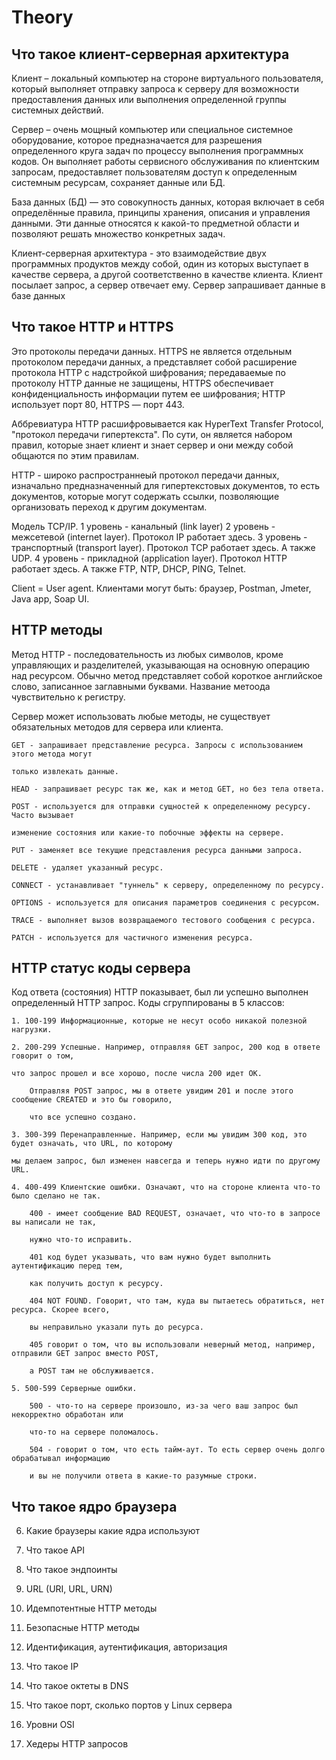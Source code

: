 # Theory
## Что такое клиент-серверная архитектура ##

Клиент – локальный компьютер на стороне виртуального пользователя, который выполняет отправку запроса к серверу для возможности предоставления данных или выполнения определенной группы системных действий.

Сервер – очень мощный компьютер или специальное системное оборудование, которое предназначается для разрешения определенного круга задач по процессу выполнения программных кодов. Он выполняет работы сервисного обслуживания по клиентским запросам, предоставляет пользователям доступ к определенным системным ресурсам, сохраняет данные или БД.

База данных (БД) — это совокупность данных, которая включает в себя определённые правила, принципы хранения, описания и управления данными. Эти данные относятся к какой-то предметной области и позволяют решать множество конкретных задач.

Клиент-серверная архитектура - это взаимодействие двух программных продуктов между собой, один из которых выступает в качестве сервера, а другой соответственно в качестве клиента. Клиент посылает запрос, а сервер отвечает ему. Сервер запрашивает данные в базе данных

## Что такое HTTP и HTTPS ##

Это протоколы передачи данных. HTTPS не является отдельным протоколом передачи данных, а представляет собой расширение протокола HTTP с надстройкой шифрования; передаваемые по протоколу HTTP данные не защищены, HTTPS обеспечивает конфиденциальность информации путем ее шифрования; HTTP использует порт 80, HTTPS — порт 443.

Аббревиатура HTTP расшифровывается как HyperText Transfer Protocol, "протокол передачи гипертекста". По сути, он является набором правил, которые знает клиент и знает сервер и они между собой общаются по этим правилам.

HTTP - широко распространнеый протокол передачи данных, изначально предназначенный для гипертекстовых документов, то есть документов, которые могут содержать ссылки, позволяющие организовать переход к другим документам.
 
	
  Модель TCP/IP.
		1 уровень - канальный (link layer)
		2 уровень - межсетевой (internet layer). Протокол IP работает здесь.
		3 уровень - транспортный (transport layer). Протокол TCP работает здесь. А также UDP.
		4 уровень - прикладной (application layer). Протокол HTTP работает здесь. А также FTP, NTP, DHCP, PING, Telnet.

Client = User agent. Клиентами могут быть: браузер, Postman, Jmeter, Java app, Soap UI.

## HTTP методы ##

Метод HTTP - последовательность из любых символов, кроме управляющих и разделителей, указывающая на основную операцию над ресурсом. Обычно метод представляет собой короткое английское  слово, записанное заглавными буквами. Название метоода чувствительно к регистру.

Сервер может использовать любые методы, не существует обязательных методов для сервера или клиента. 
	
	GET - запрашивает представление ресурса. Запросы с использованием этого метода могут 
	
	только извлекать данные.
	
	HEAD - запрашивает ресурс так же, как и метод GET, но без тела ответа.
	
	POST - используется для отправки сущностей к определенному ресурсу. Часто вызывает 
	
	изменение состояния или какие-то побочные эффекты на сервере.
	
	PUT - заменяет все текущие представления ресурса данными запроса.
	
	DELETE - удаляет указанный ресурс.
	
	CONNECT - устанавливает "туннель" к серверу, определенному по ресурсу.
	
	OPTIONS - используется для описания параметров соединения с ресурсом.
	
	TRACE - выполняет вызов возвращаемого тестового сообщения с ресурса.
	
	PATCH - используется для частичного изменения ресурса.


## HTTP статус коды сервера ##

Код ответа (состояния) HTTP показывает, был ли успешно выполнен определенный HTTP запрос. Коды сгруппированы в 5 классов:

	1. 100-199 Информационные, которые не несут особо никакой полезной нагрузки.
	
	2. 200-299 Успешные. Например, отправляя GET запрос, 200 код в ответе говорит о том, 
	
	что запрос прошел и все хорошо, после числа 200 идет OK. 
	
		Отправляя POST запрос, мы в ответе увидим 201 и после этого сообщение CREATED и это бы говорило, 
		
		что все успешно создано.
		
	3. 300-399 Перенаправленные. Например, если мы увидим 300 код, это будет означать, что URL, по которому 
	
	мы делаем запрос, был изменен навсегда и теперь нужно идти по другому URL.
	
	4. 400-499 Клиентские ошибки. Означают, что на стороне клиента что-то было сделано не так.
	
		400 - имеет сообщение BAD REQUEST, означает, что что-то в запросе вы написали не так, 
		
		нужно что-то исправить. 
		
		401 код будет указывать, что вам нужно будет выполнить аутентификацию перед тем, 
		
		как получить доступ к ресурсу.
		
		404 NOT FOUND. Говорит, что там, куда вы пытаетесь обратиться, нет ресурса. Скорее всего, 
		
		вы неправильно указали путь до ресурса.
		
		405 говорит о том, что вы использовали неверный метод, например, отправили GET запрос вместо POST, 
		
		а POST там не обслуживается.
		
	5. 500-599 Серверные ошибки. 
	
		500 - что-то на сервере произошло, из-за чего ваш запрос был некорректно обработан или 
		
		что-то на сервере поломалось.
		
		504 - говорит о том, что есть тайм-аут. То есть сервер очень долго обрабатывал информацию 
		
		и вы не получили ответа в какие-то разумные строки.


## Что такое ядро браузера ##

6. Какие браузеры какие ядра используют

7. Что такое API

8. Что такое эндпоинты

9.	URL (URI, URL, URN)

10. Идемпотентные HTTP методы

11. Безопасные HTTP методы

12. Идентификация, аутентификация, авторизация

13. Что такое IP

14. Что такое октеты в DNS

15. Что такое порт, сколько портов у Linux сервера

16. Уровни OSI

17. Хедеры HTTP запросов

